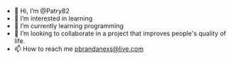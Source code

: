- 👋 Hi, I’m @Patry82
- 👀 I’m interested in learning
- 🌱 I’m currently learning programming 
- 💞️ I’m looking to collaborate in a project that improves people's quality of life.
- 📫 How to reach me pbrandanexs@live.com

<!---
Patry82/Patry82 is a ✨ special ✨ repository because its `README.md` (this file) appears on your GitHub profile.
You can click the Preview link to take a look at your changes.
--->
